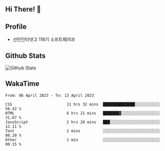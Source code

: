 ## Hi There! 👋

## Profile

-   선린인터넷고 118기 소프트웨어과

## Github Stats

![Github Stats](https://github-readme-stats.vercel.app/api/top-langs/?username=NY0510&theme=tokyonight&hide_border=true&layout=compact)

## WakaTime

<!--START_SECTION:waka-->

```text
From: 06 April 2023 - To: 13 April 2023

CSS                        11 hrs 32 mins  ██████████████░░░░░░░░░░░   56.42 %
HTML                       6 hrs 21 mins   ███████▓░░░░░░░░░░░░░░░░░   31.07 %
JavaScript                 2 hrs 28 mins   ███░░░░░░░░░░░░░░░░░░░░░░   12.11 %
Text                       2 mins          ░░░░░░░░░░░░░░░░░░░░░░░░░   00.20 %
Other                      1 min           ░░░░░░░░░░░░░░░░░░░░░░░░░   00.15 %
```

<!--END_SECTION:waka-->
